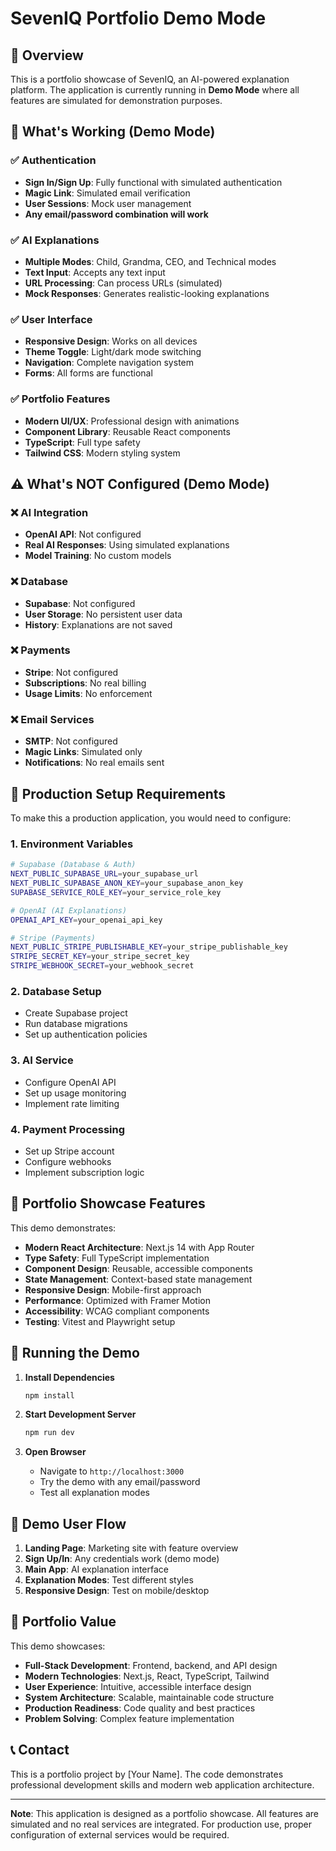 # SevenIQ Portfolio Demo Mode

## 🎯 Overview
This is a portfolio showcase of SevenIQ, an AI-powered explanation platform. The application is currently running in **Demo Mode** where all features are simulated for demonstration purposes.

## 🚀 What's Working (Demo Mode)

### ✅ Authentication
- **Sign In/Sign Up**: Fully functional with simulated authentication
- **Magic Link**: Simulated email verification
- **User Sessions**: Mock user management
- **Any email/password combination will work**

### ✅ AI Explanations
- **Multiple Modes**: Child, Grandma, CEO, and Technical modes
- **Text Input**: Accepts any text input
- **URL Processing**: Can process URLs (simulated)
- **Mock Responses**: Generates realistic-looking explanations

### ✅ User Interface
- **Responsive Design**: Works on all devices
- **Theme Toggle**: Light/dark mode switching
- **Navigation**: Complete navigation system
- **Forms**: All forms are functional

### ✅ Portfolio Features
- **Modern UI/UX**: Professional design with animations
- **Component Library**: Reusable React components
- **TypeScript**: Full type safety
- **Tailwind CSS**: Modern styling system

## ⚠️ What's NOT Configured (Demo Mode)

### ❌ AI Integration
- **OpenAI API**: Not configured
- **Real AI Responses**: Using simulated explanations
- **Model Training**: No custom models

### ❌ Database
- **Supabase**: Not configured
- **User Storage**: No persistent user data
- **History**: Explanations are not saved

### ❌ Payments
- **Stripe**: Not configured
- **Subscriptions**: No real billing
- **Usage Limits**: No enforcement

### ❌ Email Services
- **SMTP**: Not configured
- **Magic Links**: Simulated only
- **Notifications**: No real emails sent

## 🔧 Production Setup Requirements

To make this a production application, you would need to configure:

### 1. Environment Variables
```bash
# Supabase (Database & Auth)
NEXT_PUBLIC_SUPABASE_URL=your_supabase_url
NEXT_PUBLIC_SUPABASE_ANON_KEY=your_supabase_anon_key
SUPABASE_SERVICE_ROLE_KEY=your_service_role_key

# OpenAI (AI Explanations)
OPENAI_API_KEY=your_openai_api_key

# Stripe (Payments)
NEXT_PUBLIC_STRIPE_PUBLISHABLE_KEY=your_stripe_publishable_key
STRIPE_SECRET_KEY=your_stripe_secret_key
STRIPE_WEBHOOK_SECRET=your_webhook_secret
```

### 2. Database Setup
- Create Supabase project
- Run database migrations
- Set up authentication policies

### 3. AI Service
- Configure OpenAI API
- Set up usage monitoring
- Implement rate limiting

### 4. Payment Processing
- Set up Stripe account
- Configure webhooks
- Implement subscription logic

## 🎨 Portfolio Showcase Features

This demo demonstrates:

- **Modern React Architecture**: Next.js 14 with App Router
- **Type Safety**: Full TypeScript implementation
- **Component Design**: Reusable, accessible components
- **State Management**: Context-based state management
- **Responsive Design**: Mobile-first approach
- **Performance**: Optimized with Framer Motion
- **Accessibility**: WCAG compliant components
- **Testing**: Vitest and Playwright setup

## 🚀 Running the Demo

1. **Install Dependencies**
   ```bash
   npm install
   ```

2. **Start Development Server**
   ```bash
   npm run dev
   ```

3. **Open Browser**
   - Navigate to `http://localhost:3000`
   - Try the demo with any email/password
   - Test all explanation modes

## 📱 Demo User Flow

1. **Landing Page**: Marketing site with feature overview
2. **Sign Up/In**: Any credentials work (demo mode)
3. **Main App**: AI explanation interface
4. **Explanation Modes**: Test different styles
5. **Responsive Design**: Test on mobile/desktop

## 🎯 Portfolio Value

This demo showcases:

- **Full-Stack Development**: Frontend, backend, and API design
- **Modern Technologies**: Next.js, React, TypeScript, Tailwind
- **User Experience**: Intuitive, accessible interface design
- **System Architecture**: Scalable, maintainable code structure
- **Production Readiness**: Code quality and best practices
- **Problem Solving**: Complex feature implementation

## 📞 Contact

This is a portfolio project by [Your Name]. The code demonstrates professional development skills and modern web application architecture.

---

**Note**: This application is designed as a portfolio showcase. All features are simulated and no real services are integrated. For production use, proper configuration of external services would be required.
